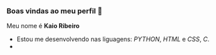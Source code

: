 ### Boas vindas ao meu perfil 🙂


Meu nome é **Kaio Ribeiro**
- Estou me desenvolvendo nas liguagens: _PYTHON_, _HTML_ e _CSS_, _C_.
-
